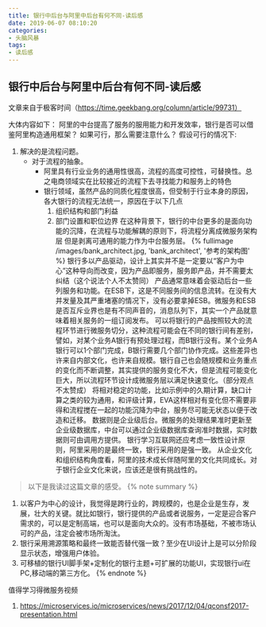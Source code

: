 ```yaml
---
title: 银行中后台与阿里中后台有何不同-读后感
date: 2019-06-07 08:10:20
categories:
- 头脑风暴
tags:
- 读后感
---
```

## 银行中后台与阿里中后台有何不同-读后感
文章来自于极客时间（https://time.geekbang.org/column/article/99731）

大体内容如下：
阿里的中台提高了服务的服用能力和开发效率，银行是否可以借鉴阿里构造通用框架？
如果可行，那么需要注意什么？
假设可行的情况下:
1. 解决的是流程问题。
    - 对于流程的抽象。
        - 阿里具有行业业务的通用性很高，流程的高度可控性，可替换性。总之电商领域实在比较接近的流程下去寻找能力和服务上的特色
        - 银行领域，虽然产品的同质化程度很高，但受制于行业本身的原因，各大银行的流程无法统一，原因在于以下几点
            1. 组织结构和部门利益
            2. 部门设置和职位边界
          在这种背景下，银行的中台更多的是面向功能的沉降，在流程与功能解耦的原则下，将流程分离成微服务架构层
          但是剥离可通用的能力作为中台服务层。
          {% fullimage /images/bank_architect.jpg, 'bank_architect', '参考的架构图' %}
          银行多以产品驱动，设计上其实并不是一定要以“客户为中心”这种导向而改变，因为产品即服务，服务即产品，并不需要太纠结（这个说法个人不太赞同）
          产品通常意味着会驱动后台一些列服务和功能。在ESB下，这是不同服务间的信息流转。在没有大并发量及其严重堵塞的情况下，没有必要拿掉ESB。微服务和ESB是否互斥业界也是有不同声音的，消息队列下，其实一个产品就意味着相关服务的一组订阅发布。
          可以将银行的产品按照较大的流程环节进行微服务切分，这种流程可能会在不同的银行间有差别，譬如，对某个业务A银行有预处理过程，而B银行没有。某个业务A银行可以1个部门完成，B银行需要几个部门协作完成。这些差异也许来自内部文化，也许来自规模。银行自己也会随规模和业务重点的变化而不断调整，其实提供的服务变化不大，但是流程可能变化巨大，所以流程环节设计成微服务层以满足快速变化。（部分观点不太赞成）
          将相对稳定的功能，比如示例中的久期计算，缺口计算之类的较为通用，和评级计算，EVA这样相对有变化但不需要非得和流程搅在一起的功能沉降为中台，服务尽可能无状态以便于改造和迁移。
          数据则是企业级后台。微服务的处理结果准时更新至企业级数据库，中台可以通过企业级数据库查询准时数据，实时数据则可由调用方提供。
          银行学习互联网还应考虑一致性设计原则，阿里采用的是最终一致，银行采用的是强一致。
          从企业文化和组织结构角度看，阿里的技术成长伴随阿里的文化共同成长。对于银行企业文化来说，应该还是很有挑战性的。

> 以下是我读过这篇文章的感受。
{% note summary %}
1. 以客户为中心的设计，我觉得是跨行业的，跨规模的，也是企业是生存，发展，壮大的关键。就比如银行，银行提供的产品或者说服务，一定是迎合客户需求的，可以是定制高端，也可以是面向大众的。没有市场基础，不被市场认可的产品，注定会被市场所淘汰。
2. 银行采用溯源策略和最终一致能否替代强一致？至少在UI设计上是可以分阶段显示状态，增强用户体验。
3. 可移植的银行UI脚手架+定制化的银行主题+可扩展的功能UI，实现银行ui在PC,移动端的第三方化。
{% endnote %}

值得学习得微服务视频
1. https://microservices.io/microservices/news/2017/12/04/qconsf2017-presentation.html
